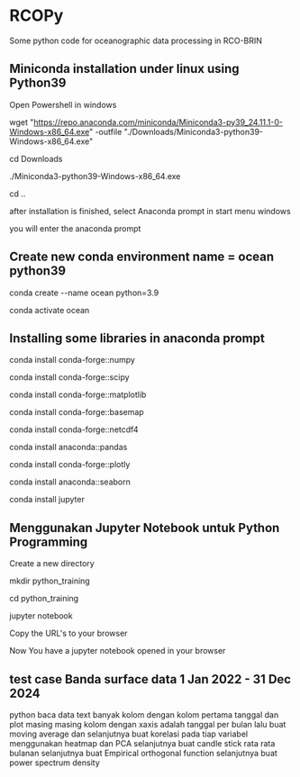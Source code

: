 # RCOPy
Some python code for oceanographic data processing in RCO-BRIN

## Miniconda installation under linux using Python39
<p>Open Powershell in windows

wget "https://repo.anaconda.com/miniconda/Miniconda3-py39_24.11.1-0-Windows-x86_64.exe" -outfile "./Downloads/Miniconda3-python39-Windows-x86_64.exe"</p>

cd Downloads

./Miniconda3-python39-Windows-x86_64.exe 

cd ..

after installation is finished, select Anaconda prompt in start menu windows

you will enter the anaconda prompt 

## Create new conda environment name = ocean python39

conda create --name ocean python=3.9

conda activate ocean

## Installing some libraries in anaconda prompt

conda install conda-forge::numpy

conda install conda-forge::scipy

conda install conda-forge::matplotlib

conda install conda-forge::basemap

conda install conda-forge::netcdf4

conda install anaconda::pandas

conda install conda-forge::plotly

conda install anaconda::seaborn

conda install jupyter

## Menggunakan Jupyter Notebook untuk Python Programming

Create a new directory

mkdir python_training

cd python_training

jupyter notebook

Copy the URL's to your browser

Now You have a jupyter notebook opened in your browser

## test case Banda surface data 1 Jan 2022 - 31 Dec 2024

python baca data text banyak kolom dengan kolom pertama tanggal dan plot masing masing kolom dengan xaxis adalah tanggal per bulan lalu buat moving average dan selanjutnya buat korelasi pada tiap variabel menggunakan heatmap dan PCA selanjutnya buat candle stick rata rata bulanan selanjutnya buat Empirical orthogonal function selanjutnya buat power spectrum density













